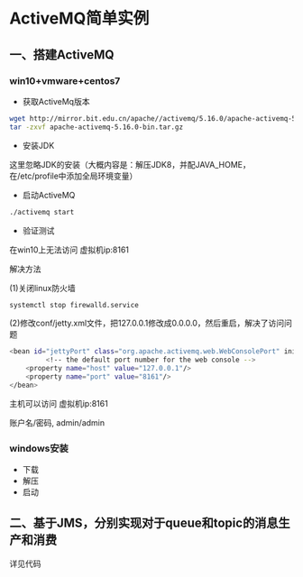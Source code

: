 # ActiveMQ简单实例

## 一、搭建ActiveMQ
### win10+vmware+centos7
- 获取ActiveMq版本
```bash
wget http://mirror.bit.edu.cn/apache//activemq/5.16.0/apache-activemq-5.16.0-bin.tar.gz
tar -zxvf apache-activemq-5.16.0-bin.tar.gz
```
- 安装JDK

这里忽略JDK的安装（大概内容是：解压JDK8，并配JAVA_HOME，在/etc/profile中添加全局环境变量）

- 启动ActiveMQ
```bash
./activemq start
```
- 验证测试

在win10上无法访问 虚拟机ip:8161

解决方法

(1)关闭linux防火墙

```bash
systemctl stop firewalld.service
```

(2)修改conf/jetty.xml文件，把127.0.0.1修改成0.0.0.0，然后重启，解决了访问问题
```bash
<bean id="jettyPort" class="org.apache.activemq.web.WebConsolePort" init-method="start">
         <!-- the default port number for the web console -->
    <property name="host" value="127.0.0.1"/>
    <property name="port" value="8161"/>
</bean>
```
主机可以访问 虚拟机ip:8161

账户名/密码, admin/admin
### windows安装 
- 下载
- 解压
- 启动

## 二、基于JMS，分别实现对于queue和topic的消息生产和消费

详见代码